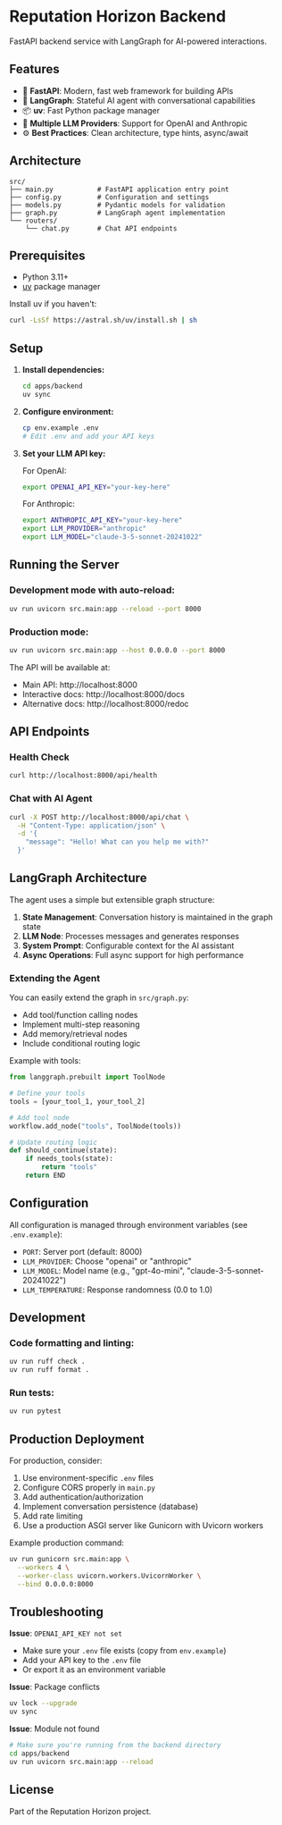 # Reputation Horizon Backend

FastAPI backend service with LangGraph for AI-powered interactions.

## Features

- 🚀 **FastAPI**: Modern, fast web framework for building APIs
- 🤖 **LangGraph**: Stateful AI agent with conversational capabilities
- 📦 **uv**: Fast Python package manager
- 🔧 **Multiple LLM Providers**: Support for OpenAI and Anthropic
- ⚙️ **Best Practices**: Clean architecture, type hints, async/await

## Architecture

```
src/
├── main.py           # FastAPI application entry point
├── config.py         # Configuration and settings
├── models.py         # Pydantic models for validation
├── graph.py          # LangGraph agent implementation
└── routers/
    └── chat.py       # Chat API endpoints
```

## Prerequisites

- Python 3.11+
- [uv](https://github.com/astral-sh/uv) package manager

Install uv if you haven't:
```bash
curl -LsSf https://astral.sh/uv/install.sh | sh
```

## Setup

1. **Install dependencies:**
   ```bash
   cd apps/backend
   uv sync
   ```

2. **Configure environment:**
   ```bash
   cp env.example .env
   # Edit .env and add your API keys
   ```

3. **Set your LLM API key:**
   
   For OpenAI:
   ```bash
   export OPENAI_API_KEY="your-key-here"
   ```
   
   For Anthropic:
   ```bash
   export ANTHROPIC_API_KEY="your-key-here"
   export LLM_PROVIDER="anthropic"
   export LLM_MODEL="claude-3-5-sonnet-20241022"
   ```

## Running the Server

### Development mode with auto-reload:
```bash
uv run uvicorn src.main:app --reload --port 8000
```

### Production mode:
```bash
uv run uvicorn src.main:app --host 0.0.0.0 --port 8000
```

The API will be available at:
- Main API: http://localhost:8000
- Interactive docs: http://localhost:8000/docs
- Alternative docs: http://localhost:8000/redoc

## API Endpoints

### Health Check
```bash
curl http://localhost:8000/api/health
```

### Chat with AI Agent
```bash
curl -X POST http://localhost:8000/api/chat \
  -H "Content-Type: application/json" \
  -d '{
    "message": "Hello! What can you help me with?"
  }'
```

## LangGraph Architecture

The agent uses a simple but extensible graph structure:

1. **State Management**: Conversation history is maintained in the graph state
2. **LLM Node**: Processes messages and generates responses
3. **System Prompt**: Configurable context for the AI assistant
4. **Async Operations**: Full async support for high performance

### Extending the Agent

You can easily extend the graph in `src/graph.py`:

- Add tool/function calling nodes
- Implement multi-step reasoning
- Add memory/retrieval nodes
- Include conditional routing logic

Example with tools:
```python
from langgraph.prebuilt import ToolNode

# Define your tools
tools = [your_tool_1, your_tool_2]

# Add tool node
workflow.add_node("tools", ToolNode(tools))

# Update routing logic
def should_continue(state):
    if needs_tools(state):
        return "tools"
    return END
```

## Configuration

All configuration is managed through environment variables (see `.env.example`):

- `PORT`: Server port (default: 8000)
- `LLM_PROVIDER`: Choose "openai" or "anthropic"
- `LLM_MODEL`: Model name (e.g., "gpt-4o-mini", "claude-3-5-sonnet-20241022")
- `LLM_TEMPERATURE`: Response randomness (0.0 to 1.0)

## Development

### Code formatting and linting:
```bash
uv run ruff check .
uv run ruff format .
```

### Run tests:
```bash
uv run pytest
```

## Production Deployment

For production, consider:

1. Use environment-specific `.env` files
2. Configure CORS properly in `main.py`
3. Add authentication/authorization
4. Implement conversation persistence (database)
5. Add rate limiting
6. Use a production ASGI server like Gunicorn with Uvicorn workers

Example production command:
```bash
uv run gunicorn src.main:app \
  --workers 4 \
  --worker-class uvicorn.workers.UvicornWorker \
  --bind 0.0.0.0:8000
```

## Troubleshooting

**Issue**: `OPENAI_API_KEY not set`
- Make sure your `.env` file exists (copy from `env.example`)
- Add your API key to the `.env` file
- Or export it as an environment variable

**Issue**: Package conflicts
```bash
uv lock --upgrade
uv sync
```

**Issue**: Module not found
```bash
# Make sure you're running from the backend directory
cd apps/backend
uv run uvicorn src.main:app --reload
```

## License

Part of the Reputation Horizon project.

